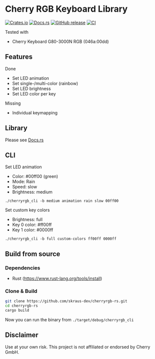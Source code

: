 # Cherry RGB Keyboard Library

[![Crates.io](https://img.shields.io/crates/v/cherryrgb.svg)](https://crates.io/crates/cherryrgb)
[![Docs.rs](https://docs.rs/cherryrgb/badge.svg)](https://docs.rs/cherryrgb)
[![GitHub release](https://img.shields.io/github/v/release/skraus-dev/cherryrgb-rs?include_prereleases)](https://github.com/skraus-dev/cherryrgb-rs/releases/latest)
[![CI](https://github.com/skraus-dev/cherryrgb-rs/workflows/CI/badge.svg)](https://github.com/skraus-dev/cherryrgb-rs/actions)

Tested with
* Cherry Keyboard G80-3000N RGB (046a:00dd)

## Features

Done

* Set LED animation
* Set single-/multi-color (rainbow)
* Set LED brightness
* Set LED color per key

Missing

* Individual keymapping

## Library

Please see [Docs.rs](https://docs.rs/cherryrgb)

## CLI

Set LED animation

* Color: #00ff00 (green)
* Mode: Rain
* Speed: slow
* Brightness: medium

```
./cherryrgb_cli -b medium animation rain slow 00ff00
```

Set custom key colors

* Brightness: full
* Key 0 color: #ff00ff
* Key 1 color: #0000ff

```
./cherryrgb_cli -b full custom-colors ff00ff 0000ff
```

## Build from source

### Dependencies

- Rust (https://www.rust-lang.org/tools/install)

### Clone & Build

```bash
git clone https://github.com/skraus-dev/cherryrgb-rs.git
cd cherryrgb-rs
cargo build
```

Now you can run the binary from `./target/debug/cherryrgb_cli`

## Disclaimer

Use at your own risk.
This project is not affiliated or endorsed by Cherry GmbH. 
